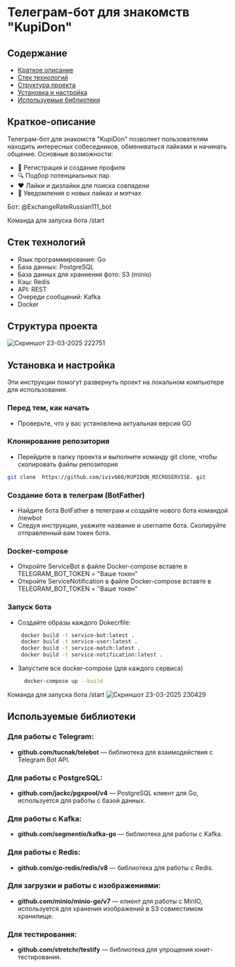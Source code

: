 # Телеграм-бот для знакомств "KupiDon"

## Содержание
- [Краткое описание](#краткое-описание)
- [Стек технологий](#стек-технологий)
- [Структура проекта](#структура-проекта)
- [Установка и настройка](#установка-и-настройка)
- [Используемые библиотеки](#используемые-библиотеки)

## Краткое-описание
Телеграм-бот для знакомств "KupiDon" позволяет пользователям находить интересных собеседников, обмениваться лайками и начинать общение.
Основные возможности:
- 📌 Регистрация и создание профиля
- 🔍 Подбор потенциальных пар 
- ❤️ Лайки и дизлайки для поиска совпадени
- 🔔 Уведомления о новых лайках и мэтчах 

Бот: @ExchangeRateRussian111_bot

Команда для запуска бота /start

## Стек технологий
- Язык программирования: Go
- База данных: PostgreSQL
- База данных для храннения фото: S3 (minio)
- Кэш: Redis
- API: REST 
- Очереди сообщений: Kafka
- Docker 

## Структура проекта

![Скриншот 23-03-2025 222751](https://github.com/user-attachments/assets/f10a2311-3578-49dc-8af1-88ff66bb53c4)

## Установка и настройка
Эти инструкции помогут развернуть проект на локальном компьютере для использования.

### Перед тем, как начать
- Проверьте, что у вас установленa актуальная версия GO

### Клонирование репозитория
- Перейдите в папку проекта и выполните команду git clone, чтобы скопировать файлы репозитория

```bash
git clone  https://github.com/iviv660/KUPIDON_MICROSERVISE. git 
```

### Создание бота в телеграм (BotFather)
- Найдите бота BotFather в телеграм и создайте нового бота командой /newbot
- Следуя инструкции, укажите название и username бота. Скопируйте отправленный вам токен бота.

### Docker-compose
- Откройте ServiceBot в файле Docker-compose вставте в TELEGRAM_BOT_TOKEN = "Ваше токен"
- Откройте ServiceNotification в файле Docker-compose вставте в TELEGRAM_BOT_TOKEN = "Ваше токен"

### Запуск бота
- Создайте образы каждого Dokecrfile:
  ```bash
   docker build -t service-bot:latest .
   docker build -t service-user:latest .
   docker build -t service-match:latest .
   docker build -t service-notification:latest .
  ```

- Запустите все docker-compose (для каждого сервиса)
  ```bash
	docker-compose up --build 

Команда для запуска бота /start
![Скриншот 23-03-2025 230429](https://github.com/user-attachments/assets/afeaf510-13b0-4679-8ad2-ca943f682c97)

## Используемые библиотеки

### Для работы с Telegram:
- **github.com/tucnak/telebot** — библиотека для взаимодействия с Telegram Bot API.

### Для работы с PostgreSQL:
- **github.com/jackc/pgxpool/v4** — PostgreSQL клиент для Go, используется для работы с базой данных.

### Для работы с Kafka:
- **github.com/segmentio/kafka-go** — библиотека для работы с Kafka.

### Для работы с Redis:
- **github.com/go-redis/redis/v8** — библиотека для работы с Redis.

### Для загрузки и работы с изображениями:
- **github.com/minio/minio-go/v7** — клиент для работы с MinIO, используется для хранения изображений в S3 совместимом хранилище.

### Для тестирования:
- **github.com/stretchr/testify** — библиотека для упрощения юнит-тестирования.
